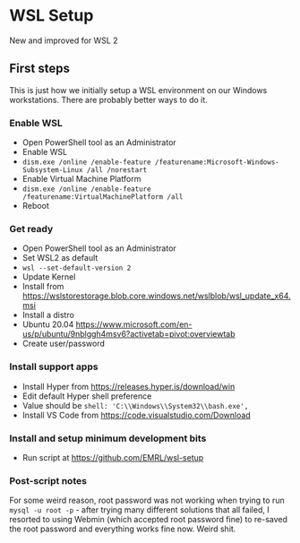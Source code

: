 # WSL Setup
New and improved for WSL 2

## First steps
This is just how we initially setup a WSL environment on our Windows workstations. There are probably better ways to do it.

### Enable WSL
- Open PowerShell tool as an Administrator 
- Enable WSL
- `dism.exe /online /enable-feature /featurename:Microsoft-Windows-Subsystem-Linux /all /norestart`
- Enable Virtual Machine Platform
- `dism.exe /online /enable-feature /featurename:VirtualMachinePlatform /all`
- Reboot

### Get ready
- Open PowerShell tool as an Administrator 
- Set WSL2 as default
- `wsl --set-default-version 2`
- Update Kernel
- Install from https://wslstorestorage.blob.core.windows.net/wslblob/wsl_update_x64.msi
- Install a distro
- Ubuntu 20.04 https://www.microsoft.com/en-us/p/ubuntu/9nblggh4msv6?activetab=pivot:overviewtab
- Create user/password

### Install support apps
- Install Hyper from https://releases.hyper.is/download/win
- Edit default Hyper shell preference
- Value should be `shell: 'C:\\Windows\\System32\\bash.exe',`
- Install VS Code from https://code.visualstudio.com/Download

### Install and setup minimum development bits
- Run script at https://github.com/EMRL/wsl-setup

### Post-script notes
For some weird reason, root password was not working when trying to run `mysql -u root -p` - after trying many different solutions that all failed, I resorted to using Webmin (which accepted root password fine) to re-saved the root password and everything works fine now. Weird shit.
